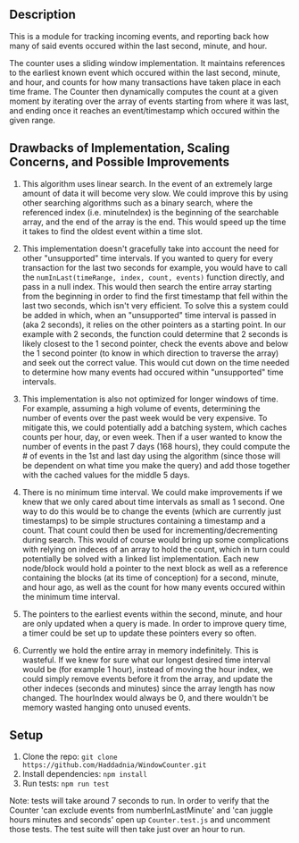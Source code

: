 ## Description

This is a module for tracking incoming events, and reporting back how many of said events occured within the last second, minute, and hour. 

The counter uses a sliding window implementation. It maintains references to the earliest known event which occured within the last second, minute, and hour, and counts for how many transactions have taken place in each time frame. The Counter then dynamically computes the count at a given moment by iterating over the array of events starting from where it was last, and ending once it reaches an event/timestamp which occured within the given range.

## Drawbacks of Implementation, Scaling Concerns, and Possible Improvements

1. This algorithm uses linear search. In the event of an extremely large amount of data it will become very slow. We could improve this by using other searching algorithms such as a binary search, where the referenced index (i.e. minuteIndex) is the beginning of the searchable array, and the end of the array is the end. This would speed up the time it takes to find the oldest event within a time slot.

1. This implementation doesn't gracefully take into account the need for other "unsupported" time intervals. If you wanted to query for every transaction for the last two seconds for example, you would have to call the `numInLast(timeRange, index, count, events)` function directly, and pass in a null index. This would then search the entire array starting from the beginning in order to find the first timestamp that fell within the last two seconds, which isn't very efficient. To solve this a system could be added in which, when an "unsupported" time interval is passed in (aka 2 seconds), it relies on the other pointers as a starting point. In our example with 2 seconds, the function could determine that 2 seconds is likely closest to the 1 second pointer, check the events above and below the 1 second pointer (to know in which direction to traverse the array) and seek out the correct value. This would cut down on the time needed to determine how many events had occured within "unsupported" time intervals.

1. This implementation is also not optimized for longer windows of time. For example, assuming a high volume of events, determining the number of events over the past week would be very expensive. To mitigate this, we could potentially add a batching system, which caches counts per hour, day, or even week. Then if a user wanted to know the number of events in the past 7 days (168 hours), they could compute the # of events in the 1st and last day using the algorithm (since those will be dependent on what time you make the query) and add those together with the cached values for the middle 5 days.

1. There is no minimum time interval. We could make improvements if we knew that we only cared about time intervals as small as 1 second. One way to do this would be to change the events (which are currently just timestamps) to be simple structures containing a timestamp and a count. That count could then be used for incrementing/decrementing during search. This would of course would bring up some complications with relying on indeces of an array to hold the count, which in turn could potentially be solved with a linked list implementation. Each new node/block would hold a pointer to the next block as well as a reference containing the blocks (at its time of conception) for a second, minute, and hour ago, as well as the count for how many events occured within the minimum time interval.

1. The pointers to the earliest events within the second, minute, and hour are only updated when a query is made. In order to improve query time, a timer could be set up to update these pointers every so often.

1. Currently we hold the entire array in memory indefinitely. This is wasteful. If we knew for sure what our longest desired time interval would be (for example 1 hour), instead of moving the hour index, we could simply remove events before it from the array, and update the other indeces (seconds and minutes) since the array length has now changed. The hourIndex would always be 0, and there wouldn't be memory wasted hanging onto unused events.

## Setup

1. Clone the repo: `git clone https://github.com/Haddadnia/WindowCounter.git`
1. Install dependencies: `npm install`
1. Run tests: `npm run test`

Note: tests will take around 7 seconds to run. In order to verify that the Counter 'can exclude events from numberInLastMinute' and 'can juggle hours minutes and seconds' open up `Counter.test.js` and uncomment those tests. The test suite will then take just over an hour to run.


